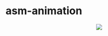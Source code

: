 # asm-animation
<p align="center">
  <img src="https://img-9gag-fun.9cache.com/photo/aWgz49Z_460swp.webp">
</p>
